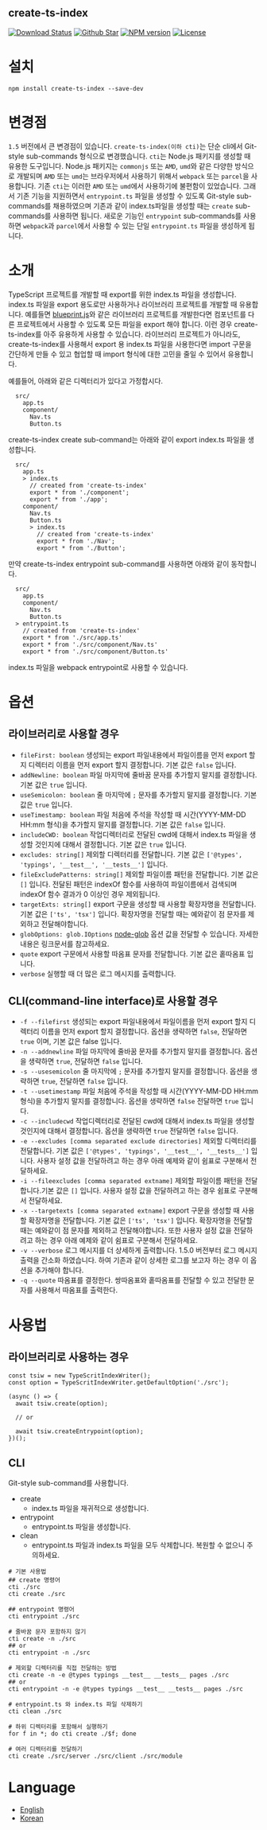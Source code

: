 create-ts-index
----
[![Download Status](https://img.shields.io/npm/dw/create-ts-index.svg)](https://img.shields.io/npm/dw/create-ts-index.svg) [![Github Star](https://img.shields.io/github/stars/imjuni/create-ts-index.svg?style=social)](https://img.shields.io/github/stars/imjuni/create-ts-index.svg?style=social) [![NPM version](https://img.shields.io/npm/v/create-ts-index.svg)](https://img.shields.io/npm/v/create-ts-index.svg) [![License](https://img.shields.io/npm/l/create-ts-index.svg)](https://img.shields.io/npm/l/create-ts-index.svg)

# 설치
```
npm install create-ts-index --save-dev
```

# 변경점
`1.5` 버전에서 큰 변경점이 있습니다. `create-ts-index(이하 cti)`는 단순 cli에서 Git-style sub-commands 형식으로 변경했습니다. `cti`는 Node.js 패키지를 생성할 때 유용한 도구입니다. Node.js 패키지는 `commonjs` 또는 `AMD`, `umd`와 같은 다양한 방식으로 개발되며 `AMD` 또는 `umd`는 브라우저에서 사용하기 위해서 `webpack` 또는 `parcel`을 사용합니다. 기존 `cti`는 이러한 `AMD` 또는 `umd`에서 사용하기에 불편함이 있었습니다. 그래서 기존 기능을 지원하면서 `entrypoint.ts` 파일을 생성할 수 있도록 Git-style sub-commands를 채용하였으며 기존과 같이 index.ts파일을 생성할 때는 `create` sub-commands를 사용하면 됩니다. 새로운 기능인 `entrypoint` sub-commands를 사용하면 `webpack`과 `parcel`에서 사용할 수 있는 단일 `entrypoint.ts` 파일을 생성하게 됩니다.

# 소개
TypeScript 프로젝트를 개발할 때 export를 위한 index.ts 파일을 생성합니다. index.ts 파일을 export 용도로만 사용하거나 라이브러리 프로젝트를 개발할 때 유용합니다. 예를들면 [blueprint.js](http://blueprintjs.com/)와 같은 라이브러리 프로젝트를 개발한다면 컴포넌트를 다른 프로젝트에서 사용할 수 있도록 모든 파일을 export 해야 합니다. 이런 경우 create-ts-index를 아주 유용하게 사용할 수 있습니다. 라이브러리 프로젝트가 아니라도, create-ts-index를 사용해서 export 용 index.ts 파일을 사용한다면 import 구문을 간단하게 만들 수 있고 협업할 때 import 형식에 대한 고민을 줄일 수 있어서 유용합니다.

예를들어, 아래와 같은 디렉터리가 있다고 가정합시다.

```
  src/
    app.ts
    component/
      Nav.ts
      Button.ts
```

create-ts-index create sub-command는 아래와 같이 export index.ts 파일을 생성합니다.

```
  src/
    app.ts
    > index.ts
      // created from 'create-ts-index'
      export * from './component';
      export * from './app';
    component/
      Nav.ts
      Button.ts
      > index.ts
        // created from 'create-ts-index'
        export * from './Nav';
        export * from './Button';
```

만약 create-ts-index entrypoint sub-command를 사용하면 아래와 같이 동작합니다.

```
  src/
    app.ts
    component/
      Nav.ts
      Button.ts
  > entrypoint.ts
    // created from 'create-ts-index'
    export * from './src/app.ts'
    export * from './src/component/Nav.ts'
    export * from './src/component/Button.ts'
```

index.ts 파일을 webpack entrypoint로 사용할 수 있습니다.

# 옵션
## 라이브러리로 사용할 경우
* `fileFirst: boolean` 생성되는 export 파일내용에서 파일이름을 먼저 export 할지 디렉터리 이름을 먼저 export 할지 결정합니다. 기본 값은 `false` 입니다.
* `addNewline: boolean` 파일 마지막에 줄바꿈 문자를 추가할지 말지를 결정합니다. 기본 값은 `true` 입니다.
* `useSemicolon: boolean` 줄 마지막에 `;` 문자를 추가할지 말지를 결정합니다. 기본 값은 `true` 입니다.
* `useTimestamp: boolean` 파일 처음에 주석을 작성할 때 시간(YYYY-MM-DD HH:mm 형식)을 추가할지 말지를 결정합니다. 기본 값은 `false` 입니다.
* `includeCWD: boolean` 작업디렉터리로 전달된 cwd에 대해서 index.ts 파일을 생성할 것인지에 대해서 결정합니다. 기본 값은 `true` 입니다.
* `excludes: string[]` 제외할 디렉터리를 전달합니다. 기본 값은 `['@types', 'typings', '__test__', '__tests__']` 입니다.
* `fileExcludePatterns: string[]` 제외할 파일이름 패턴을 전달합니다. 기본 값은 `[]` 입니다. 전달된 패턴은 indexOf 함수를 사용하여 파일이름에서 검색되며 indexOf 함수 결과가 0 이상인 경우 제외됩니다.
* `targetExts: string[]` export 구문을 생성할 때 사용할 확장자명을 전달합니다. 기본 값은 `['ts', 'tsx']` 입니다. 확장자명을 전달할 때는 예와같이 점 문자를 제외하고 전달해야합니다.
* `globOptions: glob.IOptions` [node-glob](https://github.com/isaacs/node-glob) 옵션 값을 전달할 수 있습니다. 자세한 내용은 링크문서를 참고하세요.
* `quote` export 구문에서 사용할 따옴표 문자를 전달합니다. 기본 값은 홑따옴표 입니다.
* `verbose` 실행할 때 더 많은 로그 메시지를 출력합니다.

## CLI(command-line interface)로 사용할 경우
* `-f --filefirst` 생성되는 export 파일내용에서 파일이름을 먼저 export 할지 디렉터리 이름을 먼저 export 할지 결정합니다. 옵션을 생략하면 `false`, 전달하면 `true` 이며, 기본 값은 false 입니다.
* `-n --addnewline` 파일 마지막에 줄바꿈 문자를 추가할지 말지를 결정합니다. 옵션을 생략하면 `true`, 전달하면 `false` 입니다.
* `-s --usesemicolon` 줄 마지막에 `;` 문자를 추가할지 말지를 결정합니다. 옵션을 생략하면 `true`, 전달하면 `false` 입니다.
* `-t --usetimestamp` 파일 처음에 주석을 작성할 때 시간(YYYY-MM-DD HH:mm 형식)을 추가할지 말지를 결정합니다. 옵션을 생략하면 `false` 전달하면 `true` 입니다.
* `-c --includecwd` 작업디렉터리로 전달된 cwd에 대해서 index.ts 파일을 생성할 것인지에 대해서 결정합니다. 옵션을 생략하면 `true` 전달하면 `false` 입니다.
* `-e --excludes [comma separated exclude directories]` 제외할 디렉터리를 전달합니다. 기본 값은 `['@types', 'typings', '__test__', '__tests__']` 입니다. 사용자 설정 값을 전달하려고 하는 경우 아래 예제와 같이 쉼표로 구분해서 전달하세요.
* `-i --fileexcludes [comma separated extname]` 제외할 파일이름 패턴을 전달합니다.기본 값은 `[]` 입니다. 사용자 설정 값을 전달하려고 하는 경우 쉼표로 구분해서 전달하세요.
* `-x --targetexts [comma separated extname]` export 구문을 생성할 때 사용할 확장자명을 전달합니다. 기본 값은 `['ts', 'tsx']` 입니다. 확장자명을 전달할 때는 예와같이 점 문자를 제외하고 전달해야합니다. 또한 사용자 설정 값을 전달하려고 하는 경우 아래 예제와 같이 쉼표로 구분해서 전달하세요.
* `-v --verbose` 로그 메시지를 더 상세하게 출력합니다. 1.5.0 버전부터 로그 메시지 출력을 간소화 하였습니다. 하여 기존과 같이 상세한 로그를 보고자 하는 경우 이 옵션을 추가해야 합니다.
* `-q --quote` 따옴표를 결정한다. 쌍따옴표와 홑따옴표를 전달할 수 있고 전달한 문자를 사용해서 따옴표를 출력한다.

# 사용법
## 라이브러리로 사용하는 경우
```
const tsiw = new TypeScritIndexWriter();
const option = TypeScritIndexWriter.getDefaultOption('./src');

(async () => {
  await tsiw.create(option);

  // or

  await tsiw.createEntrypoint(option);
})();
```

## CLI
Git-style sub-command를 사용합니다.

* create
  * index.ts 파일을 재귀적으로 생성합니다.
* entrypoint
  * entrypoint.ts 파일을 생성합니다.
* clean
  * entrypoint.ts 파일과 index.ts 파일을 모두 삭제합니다. 복원할 수 없으니 주의하세요.
```
# 기본 사용법
## create 명령어
cti ./src
cti create ./src

## entrypoint 명령어
cti entrypoint ./src

# 줄바꿈 문자 포함하지 않기
cti create -n ./src
## or
cti entrypoint -n ./src

# 제외할 디렉터리를 직접 전달하는 방법
cti create -n -e @types typings __test__ __tests__ pages ./src
## or
cti entrypoint -n -e @types typings __test__ __tests__ pages ./src

# entrypoint.ts 와 index.ts 파일 삭제하기
cti clean ./src

# 하위 디렉터리를 포함해서 실행하기
for f in *; do cti create ./$f; done

# 여러 디렉터리를 전달하기
cti create ./src/server ./src/client ./src/module
```

# Language
* [English](https://github.com/imjuni/create-ts-index/blob/master/README.md)
* [Korean](https://github.com/imjuni/create-ts-index/blob/master/README.ko.md)
